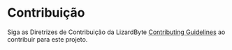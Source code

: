# Contribuição

Siga as Diretrizes de Contribuição da LizardByte
[Contributing Guidelines](https://docs.lizardbyte.dev/en/latest/developers/contributing.html)
ao contribuir para este projeto.
